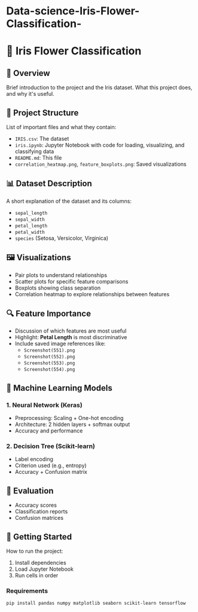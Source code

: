 # Data-science-Iris-Flower-Classification-
# 🌸 Iris Flower Classification

## 📌 Overview
Brief introduction to the project and the Iris dataset. What this project does, and why it's useful.

## 📁 Project Structure
List of important files and what they contain:
- `IRIS.csv`: The dataset
- `iris.ipynb`: Jupyter Notebook with code for loading, visualizing, and classifying data
- `README.md`: This file
- `correlation_heatmap.png`, `feature_boxplots.png`: Saved visualizations

## 📊 Dataset Description
A short explanation of the dataset and its columns:
- `sepal_length`
- `sepal_width`
- `petal_length`
- `petal_width`
- `species` (Setosa, Versicolor, Virginica)

## 🖼️ Visualizations
- Pair plots to understand relationships
- Scatter plots for specific feature comparisons
- Boxplots showing class separation
- Correlation heatmap to explore relationships between features

## 🔍 Feature Importance
- Discussion of which features are most useful
- Highlight: **Petal Length** is most discriminative
- Include saved image references like:
  - `Screenshot(551).png`
  - `Screenshot(552).png`
  - `Screenshot(553).png`
  - `Screenshot(554).png`

## 🧠 Machine Learning Models
### 1. Neural Network (Keras)
- Preprocessing: Scaling + One-hot encoding
- Architecture: 2 hidden layers + softmax output
- Accuracy and performance

### 2. Decision Tree (Scikit-learn)
- Label encoding
- Criterion used (e.g., entropy)
- Accuracy + Confusion matrix

## 🧪 Evaluation
- Accuracy scores
- Classification reports
- Confusion matrices

## 🚀 Getting Started
How to run the project:
1. Install dependencies
2. Load Jupyter Notebook
3. Run cells in order

### Requirements
```bash
pip install pandas numpy matplotlib seaborn scikit-learn tensorflow
